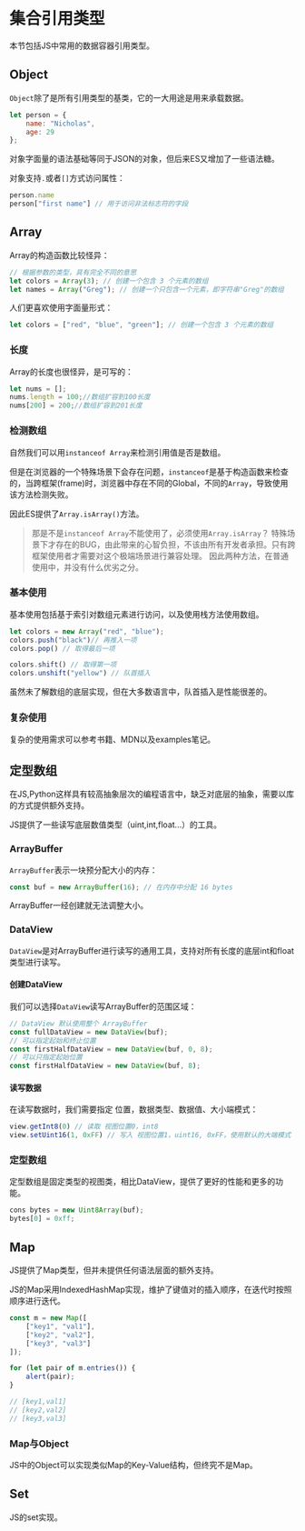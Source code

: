 # 集合引用类型

本节包括JS中常用的数据容器引用类型。
## Object

`Object`除了是所有引用类型的基类，它的一大用途是用来承载数据。

```js
let person = {
	name: "Nicholas",
	age: 29
};
```

对象字面量的语法基础等同于JSON的对象，但后来ES又增加了一些语法糖。

对象支持`.`或者`[]`方式访问属性：

```js
person.name
person["first name"] // 用于访问非法标志符的字段
```

## Array

Array的构造函数比较怪异：

```js
// 根据参数的类型，具有完全不同的意思
let colors = Array(3); // 创建一个包含 3 个元素的数组
let names = Array("Greg"); // 创建一个只包含一个元素，即字符串"Greg"的数组
```

人们更喜欢使用字面量形式：

```js
let colors = ["red", "blue", "green"]; // 创建一个包含 3 个元素的数组
```

### 长度

Array的长度也很怪异，是可写的：

```js
let nums = [];
nums.length = 100;//数组扩容到100长度
nums[200] = 200;//数组扩容到201长度
```

### 检测数组

自然我们可以用`instanceof Array`来检测引用值是否是数组。

但是在浏览器的一个特殊场景下会存在问题，`instanceof`是基于构造函数来检查的，当跨框架(frame)时，浏览器中存在不同的Global，不同的`Array`，导致使用该方法检测失败。

因此ES提供了`Array.isArray()`方法。

>那是不是`instanceof Array`不能使用了，必须使用`Array.isArray`？
>特殊场景下才存在的BUG，由此带来的心智负担，不该由所有开发者承担。只有跨框架使用者才需要对这个极端场景进行兼容处理。
>因此两种方法，在普通使用中，并没有什么优劣之分。

### 基本使用

基本使用包括基于索引对数组元素进行访问，以及使用栈方法使用数组。

```js
let colors = new Array("red", "blue");
colors.push("black")// 再推入一项
colors.pop() // 取得最后一项

colors.shift() // 取得第一项
colors.unshift("yellow") // 队首插入
```

虽然未了解数组的底层实现，但在大多数语言中，队首插入是性能很差的。

### 复杂使用

复杂的使用需求可以参考书籍、MDN以及examples笔记。

## 定型数组

在JS,Python这样具有较高抽象层次的编程语言中，缺乏对底层的抽象，需要以库的方式提供额外支持。

JS提供了一些读写底层数值类型（uint,int,float...）的工具。

### ArrayBuffer

`ArrayBuffer`表示一块预分配大小的内存：

```js
const buf = new ArrayBuffer(16); // 在内存中分配 16 bytes
```

ArrayBuffer一经创建就无法调整大小。

### DataView

`DataView`是对ArrayBuffer进行读写的通用工具，支持对所有长度的底层int和float类型进行读写。

#### 创建DataView

我们可以选择`DataView`读写ArrayBuffer的范围区域：

```js
// DataView 默认使用整个 ArrayBuffer
const fullDataView = new DataView(buf);
// 可以指定起始和终止位置
const firstHalfDataView = new DataView(buf, 0, 8);
// 可以只指定起始位置
const firstHalfDataView = new DataView(buf, 8);
```

#### 读写数据

在读写数据时，我们需要指定 位置，数据类型、数据值、大小端模式：

```js
view.getInt8(0) // 读取 视图位置0，int8
view.setUint16(1, 0xFF) // 写入 视图位置1，uint16, 0xFF，使用默认的大端模式
```

### 定型数组

定型数组是固定类型的视图类，相比DataView，提供了更好的性能和更多的功能。

```js
cons bytes = new Uint8Array(buf);
bytes[0] = 0xff;
```

## Map

JS提供了Map类型，但并未提供任何语法层面的额外支持。

JS的Map采用IndexedHashMap实现，维护了键值对的插入顺序，在迭代时按照顺序进行迭代。

```js
const m = new Map([
	["key1", "val1"],
	["key2", "val2"],
	["key3", "val3"]
]);

for (let pair of m.entries()) {
	alert(pair);
}

// [key1,val1]
// [key2,val2]
// [key3,val3]
```

### Map与Object

JS中的Object可以实现类似Map的Key-Value结构，但终究不是Map。

## Set

JS的set实现。

